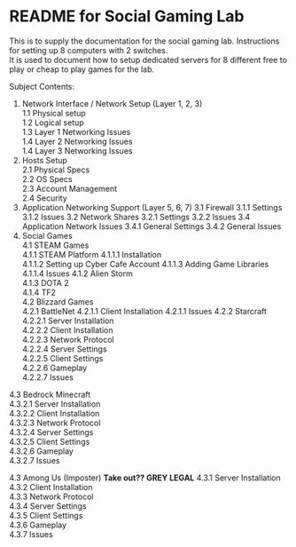 # README for Social Gaming Lab
This is to supply the documentation for the social gaming lab.  Instructions for setting up 8 computers with 2 switches.  
It is used to document how to setup dedicated servers for 8 different free to play or cheap to play games for the lab. 

Subject Contents:
1. Network Interface / Network Setup (Layer 1, 2, 3)  
  1.1 Physical setup  
  1.2 Logical setup  
  1.3 Layer 1 Networking Issues  
  1.4 Layer 2 Networking Issues  
  1.4 Layer 3 Networking Issues  
2. Hosts Setup  
  2.1 Physical Specs  
  2.2 OS Specs  
  2.3 Account Management  
  2.4 Security 
3. Application Networking Support (Layer 5, 6, 7) 
  3.1 Firewall
    3.1.1 Settings
    3.1.2 Issues
  3.2 Network Shares
    3.2.1 Settings
    3.2.2 Issues
  3.4 Application Network Issues
    3.4.1 General Settings
    3.4.2 General Issues
4. Social Games  
  4.1 STEAM Games  
    4.1.1 STEAM Platform
      4.1.1.1 Installation  
      4.1.1.2 Setting up Cyber Cafe Account
      4.1.1.3 Adding Game Libraries  
      4.1.1.4 Issues
    4.1.2 Alien Storm    
    4.1.3 DOTA 2   
    4.1.4 TF2    
  4.2 Blizzard Games  
    4.2.1 BattleNet
      4.2.1.1 Client Installation
      4.2.1.1 Issues
    4.2.2 Starcraft   
      4.2.2.1 Server Installation  
      4.2.2.2 Client Installation  
      4.2.2.3 Network Protocol  
      4.2.2.4 Server Settings  
      4.2.2.5 Client Settings  
      4.2.2.6 Gameplay    
      4.2.2.7 Issues  
  
  4.3 Bedrock Minecraft  
    4.3.2.1 Server Installation  
    4.3.2.2 Client Installation  
    4.3.2.3 Network Protocol  
    4.3.2.4 Server Settings  
    4.3.2.5 Client Settings  
    4.3.2.6 Gameplay    
    4.3.2.7 Issues  
    
  4.3 Among Us (Imposter)  **Take out?? GREY LEGAL**
    4.3.1 Server Installation  
      4.3.2 Client Installation  
      4.3.3 Network Protocol  
      4.3.4 Server Settings  
      4.3.5 Client Settings  
      4.3.6 Gameplay    
      4.3.7 Issues  
